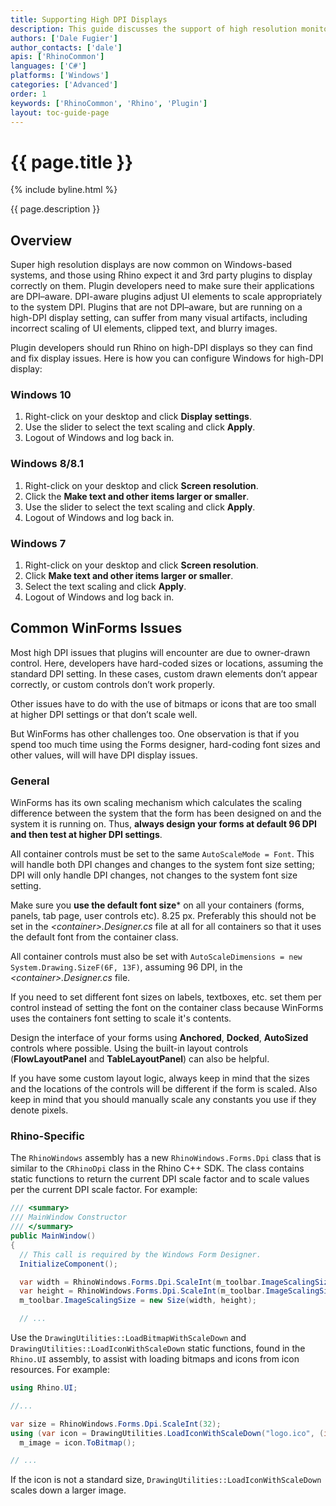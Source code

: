 ```yaml
---
title: Supporting High DPI Displays
description: This guide discusses the support of high resolution monitors.
authors: ['Dale Fugier']
author_contacts: ['dale']
apis: ['RhinoCommon']
languages: ['C#']
platforms: ['Windows']
categories: ['Advanced']
order: 1
keywords: ['RhinoCommon', 'Rhino', 'Plugin']
layout: toc-guide-page
---
```


# {{ page.title }}

{% include byline.html %}

{{ page.description }}

## Overview

Super high resolution displays are now common on Windows-based systems, and those using Rhino expect it and 3rd party plugins to display correctly on them. Plugin developers need to make sure their applications are DPI–aware. DPI-aware plugins adjust UI elements to scale appropriately to the system DPI. Plugins that are not DPI–aware, but are running on a high-DPI display setting, can suffer from many visual artifacts, including incorrect scaling of UI elements, clipped text, and blurry images.

Plugin developers should run Rhino on high-DPI displays so they can find and fix display issues. Here is how you can configure Windows for high-DPI display:

### Windows 10

1. Right-click on your desktop and click **Display settings**.
1. Use the slider to select the text scaling and click **Apply**.
1. Logout of Windows and log back in.

### Windows 8/8.1

1. Right-click on your desktop and click **Screen resolution**.
1. Click the **Make text and other items larger or smaller**.
1. Use the slider to select the text scaling and click **Apply**.
1. Logout of Windows and log back in.

### Windows 7

1. Right-click on your desktop and click **Screen resolution**.
1. Click **Make text and other items larger or smaller**.
1. Select the text scaling and click **Apply**.
1. Logout of Windows and log back in.

## Common WinForms Issues

Most high DPI issues that plugins will encounter are due to owner-drawn control. Here, developers have hard-coded sizes or locations, assuming the standard DPI setting. In these cases, custom drawn elements don’t appear correctly, or custom controls don’t work properly.

Other issues have to do with the use of bitmaps or icons that are too small at higher DPI settings or that don’t scale well.

But WinForms has other challenges too. One observation is that if you spend too much time using the Forms designer, hard-coding font sizes and other values, will will have DPI display issues.

### General

WinForms has its own scaling mechanism which calculates the scaling difference between the system that the form has been designed on and the system it is running on. Thus, **always design your forms at default 96 DPI and then test at higher DPI settings**.

All container controls must be set to the same ```AutoScaleMode = Font```. This will handle both DPI changes and changes to the system font size setting; DPI will only handle DPI changes, not changes to the system font size setting.

Make sure you **use the default font size*** on all your containers (forms, panels, tab page, user controls etc). 8.25 px. Preferably this should not be set in the *\<container\>.Designer.cs* file at all for all containers so that it uses the default font from the container class.

All container controls must also be set with ```AutoScaleDimensions = new System.Drawing.SizeF(6F, 13F)```, assuming 96 DPI, in the *\<container\>.Designer.cs* file.

If you need to set different font sizes on labels, textboxes, etc. set them per control instead of setting the font on the container class because WinForms uses the containers font setting to scale it's contents.

Design the interface of your forms using **Anchored**, **Docked**, **AutoSized** controls where possible. Using the built-in layout controls (**FlowLayoutPanel** and **TableLayoutPanel**) can also be helpful.

If you have some custom layout logic, always keep in mind that the sizes and the locations of the controls will be different if the form is scaled. Also keep in mind that you should manually scale any constants you use if they denote pixels.

### Rhino-Specific

The ```RhinoWindows``` assembly has a new ```RhinoWindows.Forms.Dpi``` class that is similar to the ```CRhinoDpi``` class in the Rhino C++ SDK. The class contains static functions to return the current DPI scale factor and to scale values per the current DPI scale factor. For example:

```cs
/// <summary>
/// MainWindow Constructor
/// </summary>
public MainWindow()
{
  // This call is required by the Windows Form Designer.
  InitializeComponent();

  var width = RhinoWindows.Forms.Dpi.ScaleInt(m_toolbar.ImageScalingSize.Width);
  var height = RhinoWindows.Forms.Dpi.ScaleInt(m_toolbar.ImageScalingSize.Height);
  m_toolbar.ImageScalingSize = new Size(width, height);

  // ...
```

Use the ```DrawingUtilities::LoadBitmapWithScaleDown``` and ```DrawingUtilities::LoadIconWithScaleDown``` static functions, found in the ```Rhino.UI``` assembly, to assist with loading bitmaps and icons from icon resources. For example:

```cs
using Rhino.UI;

//...

var size = RhinoWindows.Forms.Dpi.ScaleInt(32);
using (var icon = DrawingUtilities.LoadIconWithScaleDown("logo.ico", (int)size, GetType().Assembly))
  m_image = icon.ToBitmap();

// ...
```

If the icon is not a standard size, ```DrawingUtilities::LoadIconWithScaleDown``` scales down a larger image.
